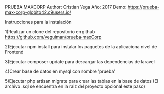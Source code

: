 
 PRUEBA MAXCORP
 Author: Cristian Vega
 Año: 2017
 Demo: https://prueba-max-corp-globito42.c9users.io/ 

Instrucciones para la instalación

1)Realizar un clone del repositorio en github https://github.com/veguiman/prueba-maxCorp

2)Ejecutar npm install para instalar los paquetes de la aplicaciona nivel de Frontend

3)Ejecutar composer update para descargar las dependencias de laravel

4)Crear base de datos en mysql con nombre 'prueba'

5)Ejecutar php artisan migrate para crear las tablas en la base de datos (El archivo .sql se encuentra en la raiz del proyecto opcional este paso)


